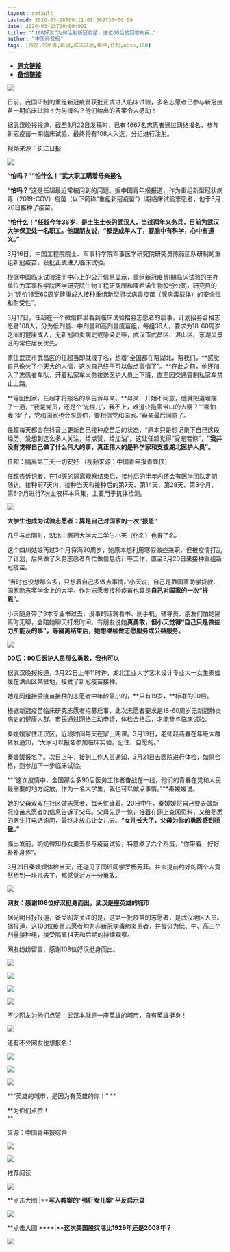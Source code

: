 ```yaml
---
layout: default
Lastmod: 2020-03-28T09:11:01.569737+00:00
date: 2020-03-23T00:00:00Z
title: "“108好汉”为何注射新冠疫苗，这位00后的回答刷屏…"
author: "中国经营报"
tags: [疫苗,志愿者,新冠,临床试验,接种,任超,nbsp,108]
---
```


* [**原文链接**](https://mp.weixin.qq.com/s/GinzGhKnNHZrtlDuVIrkKw)
* [**备份链接**](http://archive.is/tHBxO)


![](/images/post/5fdb3f87f44cf8ae08d41ad1e0b84841.jpg)

日前，我国研制的重组新冠疫苗获批正式进入临床试验，多名志愿者已参与新冠疫苗一期临床试验！为何报名？他们给出的答案令人感动！

  

据武汉晚报报道，截至3月22日发稿时，已有4667名志愿者通过网络报名，参与新冠疫苗一期临床试验，最终将有108人入选，分组进行注射。

  

视频来源：长江日报

  

![](/images/post/bc3576ff279d80264ac4f6d7a60432f9.jpg)

**“怕吗？”“怕什么！”武大职工瞒着母亲报名**

  

**“怕吗？**”这是任超最近常被问到的问题。据中国青年报报道，作为重组新型冠状病毒（2019-COV）疫苗（以下简称“重组新冠疫苗”）Ⅰ期临床试验志愿者，他于3月20日接种了疫苗。

  

**“怕什么！”**任超今年36岁，是土生土长的武汉人，当过两年义务兵，目前为武汉大学保卫处一名职工。他跟朋友说，“都是成年人了，要**脑中有科学，心中有道义。”**

  

3月16日，中国工程院院士、军事科学院军事医学研究院研究员陈薇团队研制的重组新冠疫苗，获批正式进入临床试验。

  

根据中国临床试验注册中心上的公开信息显示，重组新冠疫苗Ⅰ期临床试验的主办单位为军事科学院医学研究院生物工程研究所和康希诺生物股份公司，研究目的为“评价18至60周岁健康成人接种重组新型冠状病毒疫苗（腺病毒载体）的安全性和耐受性”。

  

3月17日，任超在一个微信群里看到临床试验招募志愿者的启事，计划招募合格志愿者108人，分为低剂量、中剂量和高剂量疫苗组，每组36人，要求为18-60周岁之间的健康成人，无新冠肺炎病史或感染史等，武汉市武昌区、洪山区、东湖风景区的常住居民优先。

  

家住武汉市武昌区的任超当即就报了名，想着“全国都在帮湖北，帮我们，**感觉自己像欠了个天大的人情，这次自己终于可以做点事情了”。**在此之前，他还加入了志愿者车队，开着私家车义务接送医护人员上下班，直至因交通管制私家车禁止上路。

  

**等回到家，任超才将报名的事告诉母亲。**母亲一开始不同意，他就把道理摆了一通，“我是党员，还是个‘光棍儿’，我不上，难道让拖家带口的去啊？”“哪怕我‘挂’了，党和国家也会照顾你，要相信党和国家。”母亲最后同意了。

  

任超每天都会在抖音上更新自己接种疫苗后的状态，“原本只是想记录下自己这段经历，没想到这么多人关注，给点赞，给加油”。这让任超觉得“受宠若惊”，**“我并没有觉得自己做了什么伟大的事，真正伟大的是科学家和支援湖北医护人员”。**

  

任超：隔离第三天一切安好 （视频来源：中国青年报青蜂侠）

  

任超告诉记者，在14天的隔离观察结束后，接种后的半年内还会有医学团队定期随访。接种前7天内，接种当天和接种后的第7天、第14天、第28天、第3个月、第6个月进行7次血液样本采集，主要用于抗体检测。

  

![](/images/post/bc3576ff279d80264ac4f6d7a60432f9.jpg)

**大学生也成为试验志愿者：算是自己对国家的一次“报恩”**

  

几乎与此同时，湖北中医药大学大二学生小天（化名）也报了名。

  

这个四川姑娘再过3个月将满20周岁，她原本想利用寒假做些兼职，但被疫情打乱了计划，后来做了义务志愿者帮忙做信息统计等工作，直至3月20日来接种重组新冠疫苗。

  

“当时也没想那么多，只想着自己多做点事情。”小天说，自己是靠国家助学贷款、国家励志奖学金上的大学，作为志愿者接种疫苗也算是**自己对国家的一次“报恩”。**

  

小天随身带了3本专业书过去，没事的话就看书、刷手机。辅导员、朋友们怕她隔离时无聊，会陪她聊天打发时间。有朋友说她**真勇敢，但小天觉得“自己只是做些力所能及的事”，等隔离结束后，她想继续做志愿服务或公益服务。**  

  

![](/images/post/bc3576ff279d80264ac4f6d7a60432f9.jpg)

**00后：90后医护人员那么勇敢，我也可以**

  

据武汉晚报报道，3月22日上午11时许，湖北工业大学艺术设计专业大一女生秦媛媛在洪山区某驻地，接受了新冠疫苗接种。

  

她是同组接受疫苗接种的志愿者中年龄最小的，**只有19岁，**标准的00后。

  

根据新冠疫苗临床研究志愿者招募启事，此次志愿者要求是18-60周岁无新冠肺炎病史的健康人群。市民通过网络主动申请，体检合格后，才能参与临床试验。

  

秦媛媛家住江汉区，近段时间每天在家上网课。3月19日，老师赵燕春在年级大群转发通知，“大家可以报名参加临床实验，记住，自愿的。”

  

秦媛媛报名了。次日上午，接到工作人员通知，3月21日去医院进行体检，如果合格，则参加下一步临床试验。

  

**“这次疫情中，全国那么多90后医务工作者奋战在一线，他们的青春在党和人民最需要的地方绽放，作为一名大学生，我也可以做点事情。”**秦媛媛说。

  

她的父母双双在社区做志愿者，每天忙碌着。20日中午，秦媛媛将自己要去做新冠疫苗志愿者的信息告诉了父母。父母先是一惊，接着在网上查阅资料，又给熟悉的医生打电话询问，最终才放心让女儿去。**“女儿长大了，父母为你的勇敢感到骄傲。”**

  

临出发前，奶奶得知孙女要去参与疫苗试验，特意煮了六个鸡蛋，“你带着，好好补补身体”。

  

3月21日秦媛媛体检当天，还碰见了同班同学罗杨芳菲。并未提前约好的两个人竟然想到一块儿去了，都感觉对方十分勇敢。

  

![](/images/post/bc3576ff279d80264ac4f6d7a60432f9.jpg)

**网友：感谢108位好汉挺身而出，武汉是座英雄的城市**

  

据光明日报报道，备受网友关注的是，这第一批疫苗的志愿者，是武汉地区人员。据报道，这108位疫苗志愿者均为非新冠病毒肺炎患者，并被分为低、中、高三个剂量接种组，接受隔离14天和后期的持续观察。

  

网友纷纷留言，感谢108位好汉挺身而出。

  

![](/images/post/89843a2a49f2c7fe12dcb730c7df020f.jpg)

![](/images/post/e67c50e2682079c9330a197c0e909061.jpg)

![](/images/post/a6e8ada6cd6d620c46ed3e6171d173aa.jpg)

![](/images/post/95847f5aa24d4bd8b2536ea3ad0c0c53.jpg)

  

不少网友为他们点赞：武汉本就是一座英雄的城市，自有英雄挺身！

  

![](/images/post/6ee13e2775090d097919f07a175e1fa7.jpg)

  

还有不少网友也想报名：

  

![](/images/post/9c06caa01b99f24bb7619876af682905.jpg)

![](/images/post/70021f798eb41ec0a6ff13b0e343493a.jpg)

![](/images/post/83915098e091b7d6951b5a93b20f715e.jpg)

  

**“英雄的城市，是因为有英雄的你！” **

**为你们点赞！  
**

  

来源：中国青年报综合

  

[![](/images/post/c2249a13ced555acfcf85a0a1f9aea19.jpg)](https://e.vhall.com/subject/view/599011308)

  

![](/images/post/43b7a57fd045be64890b8526d60a1277.jpg)

  

推荐阅读

[![](/images/post/94df998aafeb4b0f45453a7c0d1ff93b.jpg)](http://mp.weixin.qq.com/s?__biz=MjA5NTMyOTMwMQ==&mid=2651973818&idx=1&sn=1221fac0245d020a498eee997dae47e6&chksm=4f3e8fc0784906d64fc7af1d6b1885d015ac842862d1c43c4db72ca09a9ece4e8acc6e909390&scene=21#wechat_redirect)

**点击大图 |****写入教案的“强奸女儿案”平反启示录**  

  

[![](/images/post/91d1b7a3693601a624933c9a4f6d0a6a.jpg)](http://mp.weixin.qq.com/s?__biz=MjA5NTMyOTMwMQ==&mid=2651973661&idx=1&sn=b417fb1af2100d9ef04c5b0c199753a7&chksm=4f3e8f6778490671acf62c88b5f7f17ec4bcaf7a107c863a07cc4182ac6067db5c486525924e&scene=21#wechat_redirect)

**点击大图 ****|****这次美国股灾堪比1929年还是2008年？**  

  

![](/images/post/f3501c0a0df0124df45b227b216c07a4.jpg)


